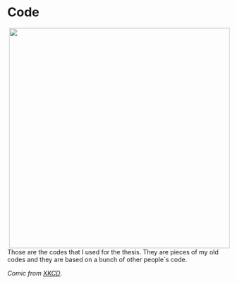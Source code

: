 # Code

<img src="https://imgs.xkcd.com/comics/automation.png" width="500" align = "right">

Those are the codes that I used for the thesis. They are pieces of my old codes and they are based on a bunch of other people`s code.

_Comic from [XKCD](https://xkcd.com/1319/)_.
